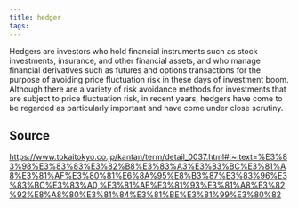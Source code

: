 ```yaml
---
title: hedger
tags: 
---
```


Hedgers are investors who hold financial instruments such as stock investments, insurance, and other financial assets, and who manage financial derivatives such as futures and options transactions for the purpose of avoiding price fluctuation risk in these days of investment boom. Although there are a variety of risk avoidance methods for investments that are subject to price fluctuation risk, in recent years, hedgers have come to be regarded as particularly important and have come under close scrutiny.

## Source
https://www.tokaitokyo.co.jp/kantan/term/detail_0037.html#:~:text=%E3%83%98%E3%83%83%E3%82%B8%E3%83%A3%E3%83%BC%E3%81%A8%E3%81%AF%E3%80%81%E6%8A%95%E8%B3%87%E3%83%96%E3%83%BC%E3%83%A0,%E3%81%AE%E3%81%93%E3%81%A8%E3%82%92%E8%A8%80%E3%81%84%E3%81%BE%E3%81%99%E3%80%82